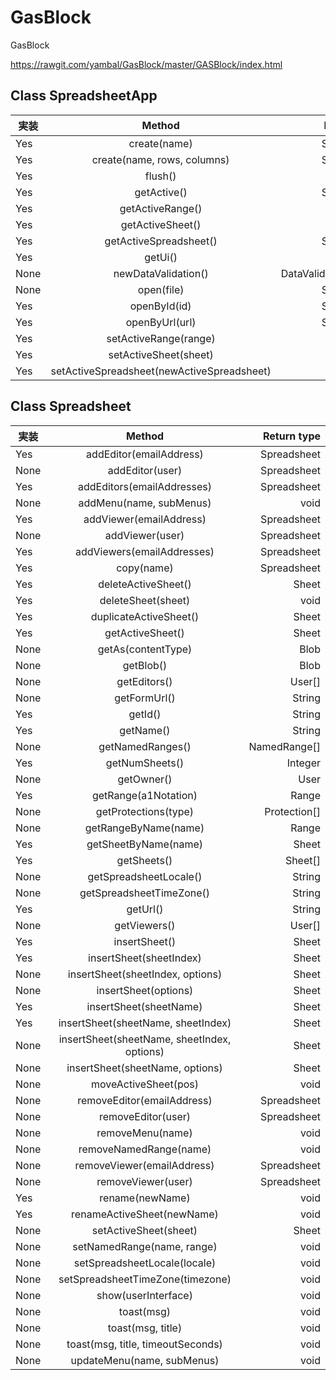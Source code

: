 # GasBlock
GasBlock

https://rawgit.com/yambal/GasBlock/master/GASBlock/index.html

## Class SpreadsheetApp
| 実装 |	Method							|	Return type		|
| --- |:---:| ---:|
|Yes|	create(name)						|	Spreadsheet		|
|Yes|	create(name, rows, columns)				|	Spreadsheet		|
|Yes|	flush()							|	void			|
|Yes|	getActive()						|	Spreadsheet		|
|Yes|	getActiveRange()					|	Range			|
|Yes|	getActiveSheet()					|	Sheet			|
|Yes|	getActiveSpreadsheet()					|	Spreadsheet		|
|Yes|	getUi()							|	Ui			|
|None|	newDataValidation()					|	DataValidationBuilder	|
|None|	open(file)						|	Spreadsheet		|
|Yes|	openById(id)						|	Spreadsheet		|
|Yes|	openByUrl(url)						|	Spreadsheet		|
|Yes|	setActiveRange(range)					|	Range			|
|Yes|	setActiveSheet(sheet)					|	Sheet			|
|Yes|	setActiveSpreadsheet(newActiveSpreadsheet)		|	void			|

## Class Spreadsheet
| 実装 |	Method									|	Return type		|
| --- |:---:| ---:|
|Yes		|	addEditor(emailAddress)				|	Spreadsheet		|
|None		|	addEditor(user)						|	Spreadsheet		|
|Yes		|	addEditors(emailAddresses)				|	Spreadsheet		|
|None		|	addMenu(name, subMenus)				|	void			|
|Yes		|	addViewer(emailAddress)				|	Spreadsheet		|
|None		|	addViewer(user)					|	Spreadsheet		|
|Yes		|	addViewers(emailAddresses)				|	Spreadsheet		|
|Yes		|	copy(name)						|	Spreadsheet		|
|Yes		|	deleteActiveSheet()					|	Sheet			|
|Yes		|	deleteSheet(sheet)					|	void			|
|Yes		|	duplicateActiveSheet()					|	Sheet			|
|Yes		|	getActiveSheet()					|	Sheet			|
|None		|	getAs(contentType)					|	Blob			|
|None		|	getBlob()						|	Blob			|
|None		|	getEditors()						|	User[]			|
|None		|	getFormUrl()						|	String			|
|Yes		|	getId()							|	String			|
|Yes		|	getName()						|	String			|
|None		|	getNamedRanges()					|	NamedRange[]		|
|Yes		|	getNumSheets()					|	Integer			|
|None		|	getOwner()						|	User			|
|Yes		|	getRange(a1Notation)					|	Range			|
|None		|	getProtections(type)					|	Protection[]		|
|None		|	getRangeByName(name)				|	Range			|
|Yes		|	getSheetByName(name)				|	Sheet			|
|Yes		|	getSheets()						|	Sheet[]			|
|None		|	getSpreadsheetLocale()				|	String			|
|None		|	getSpreadsheetTimeZone()				|	String			|
|Yes		|	getUrl()							|	String			|
|None		|	getViewers()						|	User[]			|
|Yes		|	insertSheet()						|	Sheet			|
|Yes		|	insertSheet(sheetIndex)					|	Sheet			|
|None		|	insertSheet(sheetIndex, options)			|	Sheet			|
|None		|	insertSheet(options)					|	Sheet			|
|Yes		|	insertSheet(sheetName)				|	Sheet			|
|Yes		|	insertSheet(sheetName, sheetIndex)			|	Sheet			|
|None		|	insertSheet(sheetName, sheetIndex, options)		|	Sheet			|
|None		|	insertSheet(sheetName, options)			|	Sheet			|
|None		|	moveActiveSheet(pos)					|	void			|
|None		|	removeEditor(emailAddress)				|	Spreadsheet		|
|None		|	removeEditor(user)					|	Spreadsheet		|
|None		|	removeMenu(name)					|	void			|
|None		|	removeNamedRange(name)				|	void			|
|None		|	removeViewer(emailAddress)				|	Spreadsheet		|
|None		|	removeViewer(user)					|	Spreadsheet		|
|Yes		|	rename(newName)					|	void			|
|Yes		|	renameActiveSheet(newName)				|	void			|
|None		|	setActiveSheet(sheet)					|	Sheet			|
|None		|	setNamedRange(name, range)				|	void			|
|None		|	setSpreadsheetLocale(locale)				|	void			|
|None		|	setSpreadsheetTimeZone(timezone)			|	void			|
|None		|	show(userInterface)					|	void			|
|None		|	toast(msg)						|	void			|
|None		|	toast(msg, title)						|	void			|
|None		|	toast(msg, title, timeoutSeconds)			|	void			|
|None		|	updateMenu(name, subMenus)				|	void			|